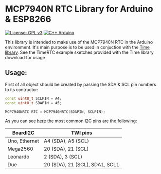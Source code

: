# MCP7940N RTC Library for Arduino & ESP8266
[![License: GPL v3](https://img.shields.io/badge/License-GPL%20v3-blue.svg)](http://www.gnu.org/licenses/gpl-3.0)
[![C++ Arduino](https://img.shields.io/badge/c%2B%2B-Arduino%20-red.svg)](https://github.com/adafruit/Adafruit_CircuitPlayground)

This library is intended to make use of the MCP7940N RTC in the Arduino environment. 
It's main purpose is to be used in conjuction with the [Time library](https://github.com/PaulStoffregen/Time). See the TimeRTC example sketches provided with the Time library download for usage

## Usage:
First of all object should be created by passing the SDA & SCL pin numbers to its contructor:
```cpp
const uint8_t SCLPIN = A4;
const uint8_t SDAPIN = A5;

MCP7940NRTC RTC = MCP7940NRTC(SDAPIN, SCLPIN);
```

As you can see [here](https://www.arduino.cc/en/Reference/Wire) the most common I2C pins are the following:

|  BoardI2C     | TWI pins                       |
|---------------|--------------------------------|
| Uno, Ethernet | A4 (SDA), A5 (SCL)             |
| Mega2560      | 20 (SDA), 21 (SCL)             |
| Leonardo      | 2 (SDA), 3 (SCL)               |
| Due           | 20 (SDA), 21 (SCL), SDA1, SCL1 |